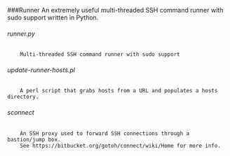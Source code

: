 ###Runner
        An extremely useful multi-threaded SSH command runner with sudo support written in Python. 

###### runner.py
        Multi-threaded SSH command runner with sudo support
###### update-runner-hosts.pl
        A perl script that grabs hosts from a URL and populates a hosts directory.
###### sconnect
        An SSH proxy used to forward SSH connections through a bastion/jump box.
        See https://bitbucket.org/gotoh/connect/wiki/Home for more info.
